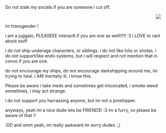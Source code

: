 Do not stalk my socials if you are someone i cut off. <p align="right"> <img src="https://komarev.com/ghpvc/?username=GothicCowboy&color=e17c0b&abbreviated=true"/> 


im transgender !





i am a juggalo, PLEASEEE interactt if you are one as well!!!!! :3 i LOVE to rant about stuff








I do not ship underage characters, or siblings. i do not like lolis or shotas. i do not support/like endo systems, but i will respect and not mention that in convo if you are one.

do not encourage my ships, do not encourage darkshipping around me, im trying to heal. i AM mentally ill, i know this.

Please be aware i take meds and sometimes get intoxicated, i smoke weed sometimes, i may act strange. 




i do not support you harrassing anyone, but im not a proshipper. 


anyways, yeah im a nice dude lets be FRIENDS! :3 im a furry, so please be aware of that !! 


:DD and umm yeah, im really awkward im sorry dudes :,) 
